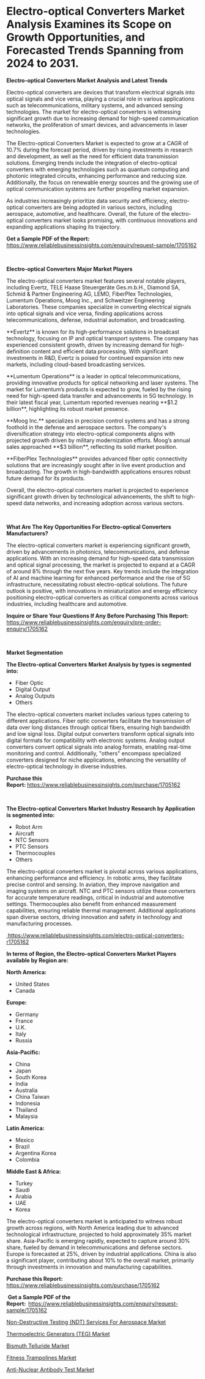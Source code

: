 <p><h1>Electro-optical Converters Market Analysis Examines its Scope on Growth Opportunities, and Forecasted Trends Spanning from 2024 to 2031.</h1></p><p><strong>Electro-optical Converters Market Analysis and Latest Trends</strong></p>
<p><p>Electro-optical converters are devices that transform electrical signals into optical signals and vice versa, playing a crucial role in various applications such as telecommunications, military systems, and advanced sensing technologies. The market for electro-optical converters is witnessing significant growth due to increasing demand for high-speed communication networks, the proliferation of smart devices, and advancements in laser technologies.</p><p>The Electro-optical Converters Market is expected to grow at a CAGR of 10.7% during the forecast period, driven by rising investments in research and development, as well as the need for efficient data transmission solutions. Emerging trends include the integration of electro-optical converters with emerging technologies such as quantum computing and photonic integrated circuits, enhancing performance and reducing size. Additionally, the focus on renewable energy sources and the growing use of optical communication systems are further propelling market expansion.</p><p>As industries increasingly prioritize data security and efficiency, electro-optical converters are being adopted in various sectors, including aerospace, automotive, and healthcare. Overall, the future of the electro-optical converters market looks promising, with continuous innovations and expanding applications shaping its trajectory.</p></p>
<p><strong>Get a Sample PDF of the Report:&nbsp;</strong> <a href="https://www.reliablebusinessinsights.com/enquiry/request-sample/1705162?utm_campaign=62&utm_medium=2&utm_source=Github&utm_content=ia&utm_term=21102024&utm_id=electro-optical-converters">https://www.reliablebusinessinsights.com/enquiry/request-sample/1705162</a></p>
<p>&nbsp;</p>
<p><strong>Electro-optical Converters Major Market Players</strong></p>
<p><p>The electro-optical converters market features several notable players, including Evertz, TELE Haase Steuergeräte Ges.m.b.H., Diamond SA, Schmid & Partner Engineering AG, LEMO, FiberPlex Technologies, Lumentum Operations, Moog Inc., and Schweitzer Engineering Laboratories. These companies specialize in converting electrical signals into optical signals and vice versa, finding applications across telecommunications, defense, industrial automation, and broadcasting.</p><p>**Evertz** is known for its high-performance solutions in broadcast technology, focusing on IP and optical transport systems. The company has experienced consistent growth, driven by increasing demand for high-definition content and efficient data processing. With significant investments in R&D, Evertz is poised for continued expansion into new markets, including cloud-based broadcasting services.</p><p>**Lumentum Operations** is a leader in optical telecommunications, providing innovative products for optical networking and laser systems. The market for Lumentum’s products is expected to grow, fueled by the rising need for high-speed data transfer and advancements in 5G technology. In their latest fiscal year, Lumentum reported revenues nearing **$1.2 billion**, highlighting its robust market presence.</p><p>**Moog Inc.** specializes in precision control systems and has a strong foothold in the defense and aerospace sectors. The company's diversification strategy into electro-optical components aligns with projected growth driven by military modernization efforts. Moog’s annual sales approached **$3 billion**, reflecting its solid market position.</p><p>**FiberPlex Technologies** provides advanced fiber optic connectivity solutions that are increasingly sought after in live event production and broadcasting. The growth in high-bandwidth applications ensures robust future demand for its products.</p><p>Overall, the electro-optical converters market is projected to experience significant growth driven by technological advancements, the shift to high-speed data networks, and increasing adoption across various sectors.</p></p>
<p>&nbsp;</p>
<p><strong>What Are The Key Opportunities For Electro-optical Converters Manufacturers?</strong></p>
<p><p>The electro-optical converters market is experiencing significant growth, driven by advancements in photonics, telecommunications, and defense applications. With an increasing demand for high-speed data transmission and optical signal processing, the market is projected to expand at a CAGR of around 8% through the next five years. Key trends include the integration of AI and machine learning for enhanced performance and the rise of 5G infrastructure, necessitating robust electro-optical solutions. The future outlook is positive, with innovations in miniaturization and energy efficiency positioning electro-optical converters as critical components across various industries, including healthcare and automotive.</p></p>
<p><strong>Inquire or Share Your Questions If Any Before Purchasing This Report:</strong> <a href="https://www.reliablebusinessinsights.com/enquiry/pre-order-enquiry/1705162?utm_campaign=62&utm_medium=2&utm_source=Github&utm_content=ia&utm_term=21102024&utm_id=electro-optical-converters">https://www.reliablebusinessinsights.com/enquiry/pre-order-enquiry/1705162</a></p>
<p>&nbsp;</p>
<p><strong>Market Segmentation</strong></p>
<p><strong>The Electro-optical Converters Market Analysis by types is segmented into:</strong></p>
<p><ul><li>Fiber Optic</li><li>Digital Output</li><li>Analog Outputs</li><li>Others</li></ul></p>
<p><p>The electro-optical converters market includes various types catering to different applications. Fiber optic converters facilitate the transmission of data over long distances through optical fibers, ensuring high bandwidth and low signal loss. Digital output converters transform optical signals into digital formats for compatibility with electronic systems. Analog output converters convert optical signals into analog formats, enabling real-time monitoring and control. Additionally, "others" encompass specialized converters designed for niche applications, enhancing the versatility of electro-optical technology in diverse industries.</p></p>
<p><strong>Purchase this Report:&nbsp;</strong><a href="https://www.reliablebusinessinsights.com/purchase/1705162?utm_campaign=62&utm_medium=2&utm_source=Github&utm_content=ia&utm_term=21102024&utm_id=electro-optical-converters">https://www.reliablebusinessinsights.com/purchase/1705162</a></p>
<p>&nbsp;</p>
<p><strong>The Electro-optical Converters Market Industry Research by Application is segmented into:</strong></p>
<p><ul><li>Robot Arm</li><li>Aircraft</li><li>NTC Sensors</li><li>PTC Sensors</li><li>Thermocouples</li><li>Others</li></ul></p>
<p><p>The electro-optical converters market is pivotal across various applications, enhancing performance and efficiency. In robotic arms, they facilitate precise control and sensing. In aviation, they improve navigation and imaging systems on aircraft. NTC and PTC sensors utilize these converters for accurate temperature readings, critical in industrial and automotive settings. Thermocouples also benefit from enhanced measurement capabilities, ensuring reliable thermal management. Additional applications span diverse sectors, driving innovation and safety in technology and manufacturing processes.</p></p>
<p><a href="https://www.reliablebusinessinsights.com/electro-optical-converters-r1705162?utm_campaign=62&utm_medium=2&utm_source=Github&utm_content=ia&utm_term=21102024&utm_id=electro-optical-converters">&nbsp;https://www.reliablebusinessinsights.com/electro-optical-converters-r1705162</a></p>
<p><strong>In terms of Region, the Electro-optical Converters Market Players available by Region are:</strong></p>
<p>
    <p> <strong> North America: </strong>
        <ul>
            <li>United States</li>
            <li>Canada</li>
        </ul>
        </p> 
    <p> <strong> Europe: </strong>
        <ul>
            <li>Germany</li>
            <li>France</li>
            <li>U.K.</li>
            <li>Italy</li>
            <li>Russia</li>
        </ul>
        </p> 
    <p> <strong> Asia-Pacific: </strong>
        <ul>
            <li>China</li>
            <li>Japan</li>
            <li>South Korea</li>
            <li>India</li>
            <li>Australia</li>
            <li>China Taiwan</li>
            <li>Indonesia</li>
            <li>Thailand</li>
            <li>Malaysia</li>
        </ul>
        </p> 
    <p> <strong> Latin America: </strong>
        <ul>
            <li>Mexico</li>
            <li>Brazil</li>
            <li>Argentina Korea</li>
            <li>Colombia</li>
        </ul>
        </p> 
    <p> <strong> Middle East & Africa: </strong>
        <ul>
            <li>Turkey</li>
            <li>Saudi</li>
            <li>Arabia</li>
            <li>UAE</li>
            <li>Korea</li>
        </ul>
    </p>
    </p>
<p><p>The electro-optical converters market is anticipated to witness robust growth across regions, with North America leading due to advanced technological infrastructure, projected to hold approximately 35% market share. Asia-Pacific is emerging rapidly, expected to capture around 30% share, fueled by demand in telecommunications and defense sectors. Europe is forecasted at 25%, driven by industrial applications. China is also a significant player, contributing about 10% to the overall market, primarily through investments in innovation and manufacturing capabilities.</p></p>
<p><strong>Purchase this Report: </strong><a href="https://www.reliablebusinessinsights.com/purchase/1705162?utm_campaign=62&utm_medium=2&utm_source=Github&utm_content=ia&utm_term=21102024&utm_id=electro-optical-converters">https://www.reliablebusinessinsights.com/purchase/1705162</a></p>
<p>&nbsp;<strong>Get a Sample PDF of the Report:&nbsp;&nbsp;</strong><a href="https://www.reliablebusinessinsights.com/enquiry/request-sample/1705162?utm_campaign=62&utm_medium=2&utm_source=Github&utm_content=ia&utm_term=21102024&utm_id=electro-optical-converters">https://www.reliablebusinessinsights.com/enquiry/request-sample/1705162</a></p>
<p><strong></strong></p>
<p><p><a href="https://www.linkedin.com/pulse/driving-forces-global-non-destructive-testing-ndt-services-rzcpf?utm_campaign=62&utm_medium=2&utm_source=Github&utm_content=ia&utm_term=21102024&utm_id=electro-optical-converters">Non-Destructive Testing (NDT) Services For Aerospace Market</a></p><p><a href="https://github.com/MCGEE-CRANECaitlyn/Market-Research-Report-List-1/blob/main/thermoelectric-generators-teg-market.md?utm_campaign=62&utm_medium=2&utm_source=Github&utm_content=ia&utm_term=21102024&utm_id=electro-optical-converters">Thermoelectric Generators (TEG) Market</a></p><p><a href="https://github.com/abbiewimld/Market-Research-Report-List-1/blob/main/bismuth-telluride-market.md?utm_campaign=62&utm_medium=2&utm_source=Github&utm_content=ia&utm_term=21102024&utm_id=electro-optical-converters">Bismuth Telluride Market</a></p><p><a href="https://issuu.com/reportprime-2/docs/fitness-trampolines-market-size-203_1fe5431f023f4a?utm_campaign=62&utm_medium=2&utm_source=Github&utm_content=ia&utm_term=21102024&utm_id=electro-optical-converters">Fitness Trampolines Market</a></p><p><a href="https://www.linkedin.com/pulse/anti-nuclear-antibody-test-industry-insights-report-analyzing-5qfmc?utm_campaign=62&utm_medium=2&utm_source=Github&utm_content=ia&utm_term=21102024&utm_id=electro-optical-converters">Anti-Nuclear Antibody Test Market</a></p></p>